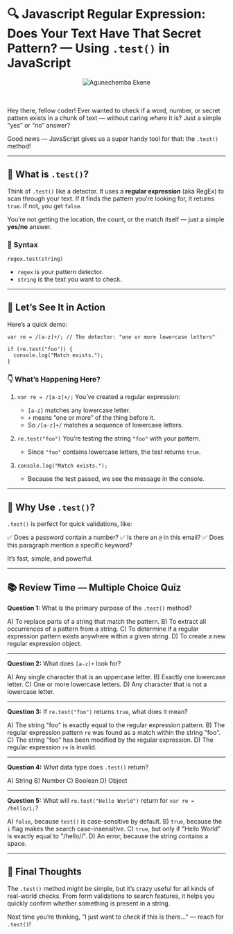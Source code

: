 # 🔍 Javascript Regular Expression: Does Your Text Have That Secret Pattern? — Using `.test()` in JavaScript

<div style="text-align: center;">
  <img src="https://agunechembaekene.wordpress.com/wp-content/uploads/2025/05/a_little_albino_boy_searching_through_a.jpeg" alt="Agunechemba Ekene" />
</div>
<br><br>


Hey there, fellow coder! Ever wanted to check if a word, number, or secret pattern exists in a chunk of text — without caring *where* it is? Just a simple “yes” or “no” answer?

Good news — JavaScript gives us a super handy tool for that: the `.test()` method!

---

## 🚀 What is `.test()`?

Think of `.test()` like a detector. It uses a **regular expression** (aka RegEx) to scan through your text. If it finds the pattern you're looking for, it returns `true`. If not, you get `false`.

You’re not getting the location, the count, or the match itself — just a simple **yes/no** answer.

### 📘 Syntax

```
regex.test(string)
```

* `regex` is your pattern detector.
* `string` is the text you want to check.

---

## 🧪 Let’s See It in Action

Here’s a quick demo:

```
var re = /[a-z]+/; // The detector: "one or more lowercase letters"

if (re.test("foo")) {
  console.log("Match exists.");
}
```

### 👇 What’s Happening Here?

1. `var re = /[a-z]+/;`
   You’ve created a regular expression:

   * `[a-z]` matches any lowercase letter.
   * `+` means “one or more” of the thing before it.
   * So `/[a-z]+/` matches a sequence of lowercase letters.

2. `re.test("foo")`
   You’re testing the string `"foo"` with your pattern.

   * Since `"foo"` contains lowercase letters, the test returns `true`.

3. `console.log("Match exists.");`

   * Because the test passed, we see the message in the console.

---

## 🎯 Why Use `.test()`?

`.test()` is perfect for quick validations, like:

✅ Does a password contain a number?
✅ Is there an `@` in this email?
✅ Does this paragraph mention a specific keyword?

It’s fast, simple, and powerful.

---

## 📚 Review Time — Multiple Choice Quiz

**Question 1:**
What is the primary purpose of the `.test()` method?

A) To replace parts of a string that match the pattern.
B) To extract all occurrences of a pattern from a string.
C) To determine if a regular expression pattern exists anywhere within a given string.
D) To create a new regular expression object.

---

**Question 2:**
What does `[a-z]+` look for?

A) Any single character that is an uppercase letter.
B) Exactly one lowercase letter.
C) One or more lowercase letters.
D) Any character that is not a lowercase letter.

---

**Question 3:**
If `re.test("foo")` returns `true`, what does it mean?

A) The string "foo" is exactly equal to the regular expression pattern.
B) The regular expression pattern `re` was found as a match within the string "foo".
C) The string "foo" has been modified by the regular expression.
D) The regular expression `re` is invalid.

---

**Question 4:**
What data type does `.test()` return?

A) String
B) Number
C) Boolean
D) Object

---

**Question 5:**
What will `re.test("Hello World")` return for `var re = /hello/i;`?

A) `false`, because `test()` is case-sensitive by default.
B) `true`, because the `i` flag makes the search case-insensitive.
C) `true`, but only if "Hello World" is exactly equal to "/hello/i".
D) An error, because the string contains a space.

---

## 🧠 Final Thoughts

The `.test()` method might be simple, but it’s crazy useful for all kinds of real-world checks. From form validations to search features, it helps you quickly confirm whether something is present in a string.

Next time you’re thinking, “I just want to *check* if this is there…” — reach for `.test()`!
